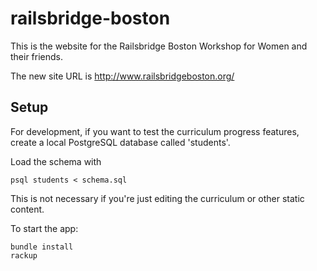 # railsbridge-boston

This is the website for the Railsbridge Boston Workshop for Women and their
friends.

The new site URL is <http://www.railsbridgeboston.org/>


## Setup

For development, if you want to test the curriculum progress features,
create a local PostgreSQL database called 'students'.

Load the schema with

    psql students < schema.sql

This is not necessary if you're just editing the curriculum or other
static content.

To start the app:

    bundle install
    rackup

